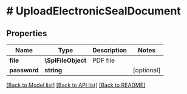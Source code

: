 # # UploadElectronicSealDocument

## Properties

Name | Type | Description | Notes
------------ | ------------- | ------------- | -------------
**file** | **\SplFileObject** | PDF file |
**password** | **string** |  | [optional]

[[Back to Model list]](../../README.md#models) [[Back to API list]](../../README.md#endpoints) [[Back to README]](../../README.md)
